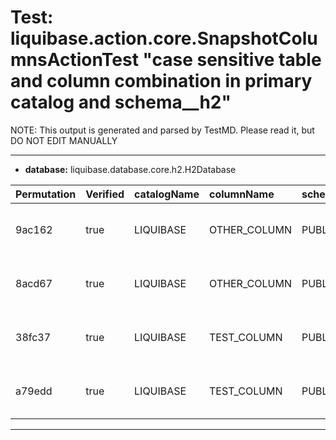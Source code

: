 # Test: liquibase.action.core.SnapshotColumnsActionTest "case sensitive table and column combination in primary catalog and schema__h2" #

NOTE: This output is generated and parsed by TestMD. Please read it, but DO NOT EDIT MANUALLY

---------------------------------------

- **database:** liquibase.database.core.h2.H2Database

| Permutation | Verified | catalogName | columnName   | schemaName | tableName   | RESULTS
| :---------- | :------- | :---------- | :----------- | :--------- | :---------- | :------
| 9ac162      | true     | LIQUIBASE   | OTHER_COLUMN | PUBLIC     | OTHER_TABLE | **actions**: getColumns(LIQUIBASE, PUBLIC, OTHER_TABLE, OTHER_COLUMN)
| 8acd67      | true     | LIQUIBASE   | OTHER_COLUMN | PUBLIC     | TEST_TABLE  | **actions**: getColumns(LIQUIBASE, PUBLIC, TEST_TABLE, OTHER_COLUMN)
| 38fc37      | true     | LIQUIBASE   | TEST_COLUMN  | PUBLIC     | OTHER_TABLE | **actions**: getColumns(LIQUIBASE, PUBLIC, OTHER_TABLE, TEST_COLUMN)
| a79edd      | true     | LIQUIBASE   | TEST_COLUMN  | PUBLIC     | TEST_TABLE  | **actions**: getColumns(LIQUIBASE, PUBLIC, TEST_TABLE, TEST_COLUMN)


---------------------------------------

